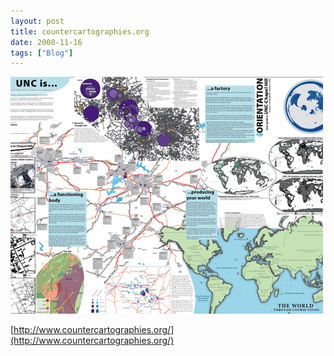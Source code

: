 ```yaml
---
layout: post
title: countercartographies.org
date: 2008-11-16
tags: ["Blog"]
---
```


![](k3Im6rfOqgdnpvrfNHUtmenBo1_500.png)  

[<a href="http://www.countercartographies.org/">http://www.countercartographies.org/](http://www.countercartographies.org/)</a>